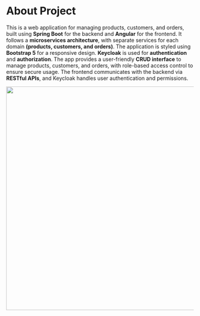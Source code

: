 # About Project

This is a web application for managing products, customers, and orders, built using **Spring Boot** for the backend and **Angular** for the frontend. It follows a **microservices architecture**, with separate services for each domain **(products, customers, and orders)**. The application is styled using **Bootstrap 5** for a responsive design. **Keycloak** is used for **authentication** and **authorization**.
The app provides a user-friendly **CRUD interface** to manage products, customers, and orders, with role-based access control to ensure secure usage. The frontend communicates with the backend via **RESTful APIs**, and Keycloak handles user authentication and permissions.

<p align="center" dir="auto">
  <a target="_blank" rel="noopener noreferrer" href="https://github.com/YounessMouloudi/Product_Microservices_Keycloak/raw/main/architecture_microservices.png">
    <img src="https://github.com/YounessMouloudi/Product_Microservices_Keycloak/raw/main/architecture_microservices.png" width="600" style="max-width: 100%;">
  </a>
</p>

